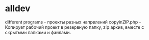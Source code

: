 # alldev
different programs - проекты разных напрвлений
copyinZIP.php - Копирует рабочий проект в резервную папку,   zip архив, вместе c скрытыми папками и файлами.

